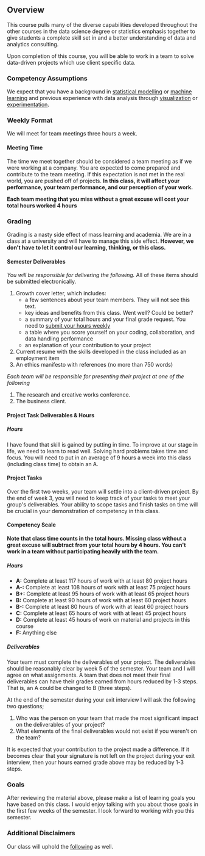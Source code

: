## Overview

This course pulls many of the diverse capabilities developed throughout the other courses in the data science degree or statistics emphasis together to give students a complete skill set in and a better understanding of data and analytics consulting. 

Upon completion of this course, you will be able to work in a team to solve data-driven projects which use client specific data. 

### Competency Assumptions

We expect that you have a background in [statistical modelling](http://www.byui.edu/catalog/#/courses/view/d3801f11-8b89-494e-b61e-61182e2459e8) or [machine learning](http://www.byui.edu/catalog/#/courses/view/150af141-8edd-40f3-8212-19ef6835a8a5) and previous experience with data analysis through [visualization](https://byuistats.github.io/M335/homework_schedule.html) or [experimentation](http://www.byui.edu/catalog/#/courses/view/40f6a8b2-3090-4b49-8aae-5daed3488c1c). 

### Weekly Format

We will meet for team meetings three hours a week.  

#### Meeting Time

The time we meet together should be considered a team meeting as if we were working at a company.  You are expected to come prepared and contribute to the team meeting. If this expectation is not met in the real world, you are pushed off of projects.  **In this class, it will affect your performance, your team performance, and our perception of your work.**

**Each team meeting that you miss without a great excuse will cost your total hours worked 4 hours**

### Grading

Grading is a nasty side effect of mass learning and academia.  We are in a class at a university and will have to manage this side effect.  **However, we don't have to let it control our learning, thinking, or this class.** 

#### Semester Deliverables

*You will be responsible for delivering the following.* All of these items should be submitted electronically.

1. Growth cover letter, which includes:
   - a few sentences about your team members. They will not see this text.
   - key ideas and benefits from this class.  Went well?  Could be better?
   - a summary of your total hours and your final grade request. You need to [submit your hours weekly](time.md)
   - a table where you score yourself on your coding, collaboration, and data handling performance
   - an explanation of your contribution to your project
2. Current resume with the skills developed in the class included as an employment item
3. An ethics manifesto with references (no more than 750 words)

*Each team will be responsible for presenting their project at one of the following*

1. The research and creative works conference.
2. The business client.

#### Project Task Deliverables & Hours

##### Hours

I have found that skill is gained by putting in time. To improve at our stage in life, we need to learn to read well. Solving hard problems takes time and focus. You will need to put in an average of 9 hours a week into this class (including class time) to obtain an A.

#### Project Tasks

Over the first two weeks, your team will settle into a client-driven project.  By the end of week 3, you will need to keep track of your tasks to meet your group's deliverables.  Your ability to scope tasks and finish tasks on time will be crucial in your demonstration of competency in this class.

#### Competency Scale

**Note that class time counts in the total hours. Missing class without a great excuse will subtract from your total hours by 4 hours. You can't work in a team without participating heavily with the team.**

##### Hours

* **A:** Complete at least 117 hours of work with at least 80 project hours
* **A-:** Complete at least 108 hours of work with at least 75 project hours
* **B+:** Complete at least 95 hours of work with at least 65 project hours
* **B:** Complete at least 90 hours of work with at least 60 project hours
* **B-:** Complete at least 80 hours of work with at least 60 project hours
* **C:** Complete at least 65 hours of work with at least 45 project hours
* **D:** Complete at least 45 hours of work on material and projects in this course
* **F:** Anything else

##### Deliverables

Your team must complete the deliverables of your project.  The deliverables should be reasonably clear by week 5 of the semester.  Your team and I will agree on what assignments. A team that does not meet their final deliverables can have their grades earned from hours reduced by 1-3 steps. That is, an A could be changed to B (three steps).

At the end of the semester during your exit interview I will ask the following two questions;

1. Who was the person on your team that made the most significant impact on the deliverables of your project?
2. What elements of the final deliverables would not exist if you weren't on the team?

It is expected that your contribution to the project made a difference.  If it becomes clear that your signature is not left on the project during your exit interview, then your hours earned grade above may be reduced by 1-3 steps.

### Goals

After reviewing the material above, please make a list of learning goals you have based on this class.  I would enjoy talking with you about those goals in the first few weeks of the semester.  I look forward to working with you this semester.

### Additional Disclaimers

Our class will uphold the [following](http://www.byui.edu/mathematics/policies) as well.

